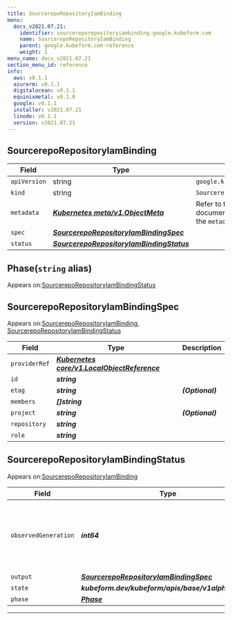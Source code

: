 ```yaml
---
title: SourcerepoRepositoryIamBinding
menu:
  docs_v2021.07.21:
    identifier: sourcereporepositoryiambinding-google.kubeform.com
    name: SourcerepoRepositoryIamBinding
    parent: google.kubeform.com-reference
    weight: 1
menu_name: docs_v2021.07.21
section_menu_id: reference
info:
  aws: v0.1.1
  azurerm: v0.1.1
  digitalocean: v0.1.1
  equinixmetal: v0.1.0
  google: v0.1.1
  installer: v2021.07.21
  linode: v0.1.1
  version: v2021.07.21
---
```


## SourcerepoRepositoryIamBinding
| Field | Type | Description |
| ------ | ----- | ----------- |
| `apiVersion` | string | `google.kubeform.com/v1alpha1` |
|    `kind` | string | `SourcerepoRepositoryIamBinding` |
| `metadata` | ***[Kubernetes meta/v1.ObjectMeta](https://v1-18.docs.kubernetes.io/docs/reference/generated/kubernetes-api/v1.18/#objectmeta-v1-meta)***|Refer to the Kubernetes API documentation for the fields of the `metadata` field.|
| `spec` | ***[SourcerepoRepositoryIamBindingSpec](#sourcereporepositoryiambindingspec)***||
| `status` | ***[SourcerepoRepositoryIamBindingStatus](#sourcereporepositoryiambindingstatus)***||
## Phase(`string` alias)

Appears on:[SourcerepoRepositoryIamBindingStatus](#sourcereporepositoryiambindingstatus)

## SourcerepoRepositoryIamBindingSpec

Appears on:[SourcerepoRepositoryIamBinding](#sourcereporepositoryiambinding), [SourcerepoRepositoryIamBindingStatus](#sourcereporepositoryiambindingstatus)

| Field | Type | Description |
| ------ | ----- | ----------- |
| `providerRef` | ***[Kubernetes core/v1.LocalObjectReference](https://v1-18.docs.kubernetes.io/docs/reference/generated/kubernetes-api/v1.18/#localobjectreference-v1-core)***||
| `id` | ***string***||
| `etag` | ***string***| ***(Optional)*** |
| `members` | ***[]string***||
| `project` | ***string***| ***(Optional)*** |
| `repository` | ***string***||
| `role` | ***string***||
## SourcerepoRepositoryIamBindingStatus

Appears on:[SourcerepoRepositoryIamBinding](#sourcereporepositoryiambinding)

| Field | Type | Description |
| ------ | ----- | ----------- |
| `observedGeneration` | ***int64***| ***(Optional)*** Resource generation, which is updated on mutation by the API Server.|
| `output` | ***[SourcerepoRepositoryIamBindingSpec](#sourcereporepositoryiambindingspec)***| ***(Optional)*** |
| `state` | ***kubeform.dev/kubeform/apis/base/v1alpha1.State***| ***(Optional)*** |
| `phase` | ***[Phase](#phase)***| ***(Optional)*** |
---

